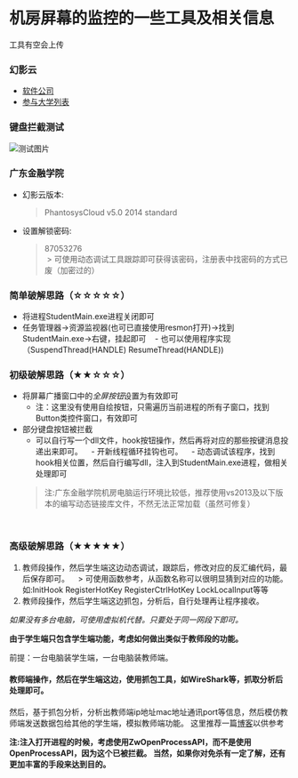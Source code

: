 机房屏幕的监控的一些工具及相关信息
===================
工具有空会上传

### 幻影云
-  [软件公司](http://www.phantosys.net/)
-  [参与大学列表](http://www.phantosys.net/hyy/cgal_jy.html)

### 键盘拦截测试
![测试图片](https://github.com/dcLunatic/Tool/blob/master/computeRoom/keyboardTest.png)

### 广东金融学院
- 幻影云版本:
  > PhantosysCloud v5.0 2014 standard
- 设置解锁密码:
  > 87053276  
  > 可使用动态调试工具跟踪即可获得该密码，注册表中找密码的方式已废（加密过的）
  
  
### 简单破解思路（☆☆☆☆☆）
- 将进程StudentMain.exe进程关闭即可
- 任务管理器->资源监视器(也可已直接使用resmon打开)->找到StudentMain.exe->右键，挂起即可
    - 也可以使用程序实现（SuspendThread(HANDLE) ResumeThread(HANDLE))


### 初级破解思路（★★☆☆☆）
- 将屏幕广播窗口中的*全屏按钮*设置为有效即可
    - 注：这里没有使用自绘按钮，只需遍历当前进程的所有子窗口，找到Button类控件窗口，有效即可
- 部分键盘按钮被拦截
    - 可以自行写一个dll文件，hook按钮操作，然后再将对应的那些按键消息投递出来即可。
    - 开新线程循环挂钩也可。
    - 动态调试该程序，找到hook相关位置，然后自行编写dll，注入到StudentMain.exe进程，做相关处理即可
    > 注:广东金融学院机房电脑运行环境比较低，推荐使用vs2013及以下版本的编写动态链接库文件，不然无法正常加载（虽然可修复）
    
    
### 高级破解思路（★★★★★）
1. 教师段操作，然后学生端这边动态调试，跟踪后，修改对应的反汇编代码，最后保存即可。
    > 可使用函数参考，从函数名称可以很明显猜到对应的功能。如:InitHook RegisterHotKey RegisterCtrlHotKey LockLocalInput等等
2. 教师段操作，然后学生端这边抓包，分析后，自行处理再让程序接收。

*如果没有多台电脑，可使用虚拟机代替。只要处于同一网段下即可。*

**由于学生端只包含学生端功能，考虑如何做出类似于教师段的功能。**

前提：一台电脑装学生端，一台电脑装教师端。
#### 教师端操作，然后在学生端这边，使用抓包工具，如WireShark等，抓取分析后处理即可。
然后，基于抓包分析，分析出教师端ip地址mac地址通讯port等信息，然后模仿教师端发送数据包给其他的学生端，模拟教师端功能。
这里推荐一篇[博客](http://blog.csdn.net/envon123/article/details/9245831)以供参考


**注:注入打开进程的时候，考虑使用ZwOpenProcessAPI，而不是使用OpenProcessAPI，因为这个已被拦截。
当然，如果你对免杀有一定了解，还有更加丰富的手段来达到目的。**
